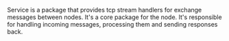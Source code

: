 Service is a package that provides tcp stream handlers for exchange messages between nodes.
It's a core package for the node.
It's responsible for handling incoming messages, processing them and sending responses back.